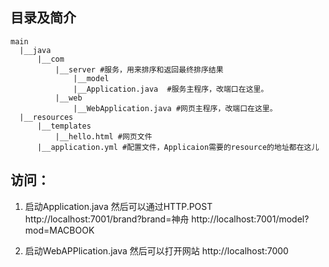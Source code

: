 ## 目录及简介
    main
      |__java
          |__com
              |__server #服务，用来排序和返回最终排序结果 
                  |__model
                  |__Application.java  #服务主程序，改端口在这里。
              |__web
                  |__WebApplication.java #网页主程序，改端口在这里。
      |__resources
          |__templates
              |__hello.html #网页文件
          |__application.yml #配置文件，Applicaion需要的resource的地址都在这儿
          
## 访问：
1. 启动Application.java 然后可以通过HTTP.POST
http://localhost:7001/brand?brand=神舟
http://localhost:7001/model?mod=MACBOOK

2. 启动WebAPPlication.java 然后可以打开网站
http://localhost:7000
